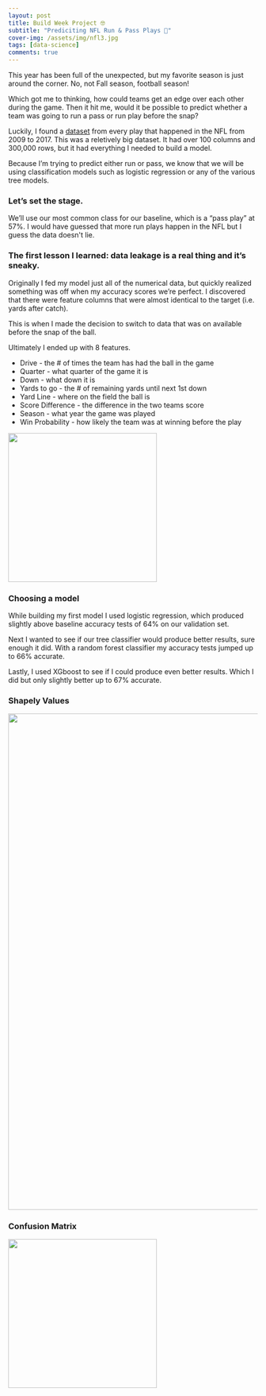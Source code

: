 ```yaml
---
layout: post
title: Build Week Project 🤓
subtitle: "Prediciting NFL Run & Pass Plays 🏈"
cover-img: /assets/img/nfl3.jpg
tags: [data-science]
comments: true
---
```


This year has been full of the unexpected, but my favorite season is just around the corner. No, not Fall season, football season!  

Which got me to thinking, how could teams get an edge over each other during the game. 
Then it hit me, would it be possible to predict whether a team was going to run a pass or run play before the snap? 

Luckily, I found a [dataset](https://www.kaggle.com/maxhorowitz/nflplaybyplay2009to2016) from every play that happened in the NFL from 2009 to 2017. 
This was a reletively big dataset. It had over 100 columns and 300,000 rows, but it had everything I needed to build a model.  

Because I’m trying to predict either run or pass, we know that we will be using classification models 
such as logistic regression or any of the various tree models.  

### Let’s set the stage.  

We’ll use our most common class for our baseline, which is a “pass play” at 57%. I would have guessed that more run plays happen in the NFL but I guess the data doesn't lie. 

### The first lesson I learned: data leakage is a real thing and it’s sneaky.   

Originally I fed my model just all of the numerical data, but quickly realized something was off when my accuracy scores we’re perfect. I discovered that there were feature columns that were almost identical to the target (i.e. yards after catch). 

This is when I made the decision to switch to data that was on available before the snap of the ball.  

Ultimately I ended up with 8 features.  

- Drive - the # of times the team has had the ball in the game
- Quarter - what quarter of the game it is 
- Down - what down it is   
- Yards to go - the # of remaining yards until next 1st down 
- Yard Line - where on the field the ball is 
- Score Difference - the difference in the two teams score 
- Season - what year the game was played 
- Win Probability - how likely the team was at winning before the play 

<img src="https://bryce-natale.github.io/assets/img/Permutation Importance.png" width="300">


### Choosing a model 

While building my first model I used logistic regression, which produced slightly above baseline accuracy tests of 64% on our validation set.  

Next I wanted to see if our tree classifier would produce better results, sure enough it did. With a random forest classifier my accuracy tests jumped up to 66% accurate.  

Lastly, I used XGboost to see if I could produce even better results. Which I did but only slightly better up to 67% accurate.  

### Shapely Values 
<img src="https://bryce-natale.github.io/assets/img/Shap Values.png" width="1000"> 

### Confusion Matrix 
<img src="https://bryce-natale.github.io/assets/img/Confusion Matrix.png" width="300"> 


### 



